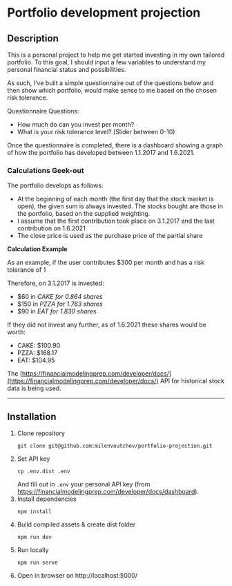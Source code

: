 # Portfolio development projection

## Description

This is a personal project to help me get started investing in my own tailored portfolio. To this goal, I should input a few variables to understand my personal financial status and possibilities.

As such, I've built a simple questionnaire out of the questions below and then show which portfolio, would make sense to me based on the chosen risk tolerance.

Questionnaire Questions:

- How much do can you invest per month?
- What is your risk tolerance level? (Slider between 0-10)

Once the questionnaire is completed, there is a dashboard showing a graph of how the portfolio has developed between 1.1.2017 and 1.6.2021.

### Calculations Geek-out

The portfolio develops as follows:

- At the beginning of each month (the first day that the stock market is open), the given sum is always invested. The stocks bought are those in the portfolio, based on the supplied weighting.
- I assume that the first contribution took place on 3.1.2017 and the last contribution on 1.6.2021
- The close price is used as the purchase price of the partial share

**Calculation Example**

As an example, if the user contributes $300 per month and has a risk tolerance of 1

Therefore, on 3.1.2017 is invested:

- $60 in *CAKE for 0.864 shares*
- $150 in *PZZA for 1.763 shares*
- $90 in *EAT for 1.830 shares*

If they did not invest any further, as of 1.6.2021 these shares would be worth:

- CAKE: $100.90
- PZZA: $168.17
- EAT: $104.95

The [https://financialmodelingprep.com/developer/docs/](https://financialmodelingprep.com/developer/docs/) API for historical stock data is being used.

---
## Installation

1. Clone repository
    ```shell
    git clone git@github.com:milenvoutchev/portfolio-projection.git
    ```
1. Set API key
    ```shell
    cp .env.dist .env
    ```
   And fill out in `.env` your personal API key (from https://financialmodelingprep.com/developer/docs/dashboard).
1. Install dependencies
    ```shell
    npm install
    ```
1. Build compiled assets & create dist folder
    ```shell
    npm run dev
    ```
1. Run locally
    ```shell
    npm run serve
    ```
1. Open in browser on http://localhost:5000/

